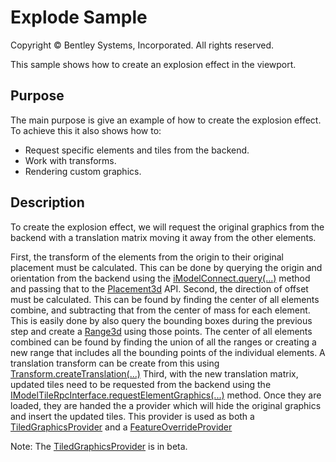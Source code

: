 # Explode Sample

Copyright © Bentley Systems, Incorporated. All rights reserved.

This sample shows how to create an explosion effect in the viewport.

## Purpose

The main purpose is give an example of how to create the explosion effect.  To achieve this it also shows how to:

* Request specific elements and tiles from the backend.
* Work with transforms.
* Rendering custom graphics.

## Description

To create the explosion effect, we will request the original graphics from the backend with a translation matrix moving it away from the other elements.

First, the transform of the elements from the origin to their original placement must be calculated.  This can be done by querying the origin and orientation from the backend using the [iModelConnect.query(...)]() method and passing that to the [Placement3d]() API.
Second, the direction of offset must be calculated.  This can be found by finding the center of all elements combine, and subtracting that from the center of mass for each element.  This is easily done by also query the bounding boxes during the previous step and create a [Range3d]() using those points.  The center of all elements combined can be found by finding the union of all the ranges or creating a new range that includes all the bounding points of the individual elements.  A translation transform can be create from this using [Transform.createTranslation(...)]()
Third, with the new translation matrix, updated tiles need to be requested from the backend using the [IModelTileRpcInterface.requestElementGraphics(...)]() method.  Once they are loaded, they are handed the a provider which will hide the original graphics and insert the updated tiles.  This provider is used as both a [TiledGraphicsProvider]() and a [FeatureOverrideProvider]()

Note: The [TiledGraphicsProvider](https://www.imodeljs.org/reference/imodeljs-frontend/views/tiledgraphicsprovider/) is in beta.
